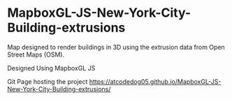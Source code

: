 # MapboxGL-JS-New-York-City-Building-extrusions

Map designed to render buildings in 3D using the extrusion data from Open Street Maps (OSM).

Designed Using MapboxGL JS 

Git Page hosting the project https://atcodedog05.github.io/MapboxGL-JS-New-York-City-Building-extrusions/
